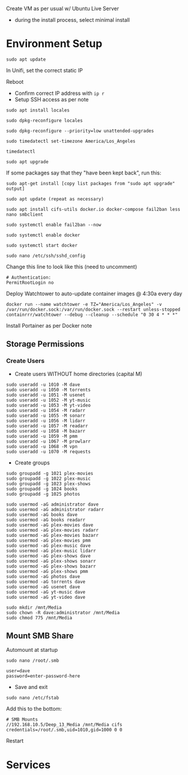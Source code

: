 Create VM as per usual w/ Ubuntu Live Server

* during the install process, select minimal install


# Environment Setup #

```
sudo apt update
```

In Unifi, set the correct static IP

Reboot

- Confirm correct IP address with `ip r`
- Setup SSH access as per note

```
sudo apt install locales

sudo dpkg-reconfigure locales

sudo dpkg-reconfigure --priority=low unattended-upgrades
```

```
sudo timedatectl set-timezone America/Los_Angeles

timedatectl
```

```
sudo apt upgrade
```

If some packages say that they "have been kept back", run this:
```
sudo apt-get install [copy list packages from "sudo apt upgrade" output]

sudo apt update (repeat as necessary)
```

```
sudo apt install cifs-utils docker.io docker-compose fail2ban less nano smbclient
```

```
sudo systemctl enable fail2ban --now

sudo systemctl enable docker

sudo systemctl start docker
```

```
sudo nano /etc/ssh/sshd_config
```

Change this line to look like this (need to uncomment)
```
# Authentication:
PermitRootLogin no
```

Deploy Watchtower to auto-update container images @ 4:30a every day
```
docker run --name watchtower -e TZ="America/Los_Angeles" -v /var/run/docker.sock:/var/run/docker.sock --restart unless-stopped containrrr/watchtower --debug --cleanup --schedule "0 30 4 * * *"
```

Install Portainer as per Docker note



## Storage Permissions ##

### Create Users ###

* Create users WITHOUT home directories (capital M)
```
sudo useradd -u 1010 -M dave
sudo useradd -u 1050 -M torrents
sudo useradd -u 1051 -M usenet
sudo useradd -u 1052 -M yt-music
sudo useradd -u 1053 -M yt-video
sudo useradd -u 1054 -M radarr
sudo useradd -u 1055 -M sonarr
sudo useradd -u 1056 -M lidarr
sudo useradd -u 1057 -M readarr
sudo useradd -u 1058 -M bazarr
sudo useradd -u 1059 -M pmm
sudo useradd -u 1067 -M prowlarr
sudo useradd -u 1068 -M vpn
sudo useradd -u 1070 -M requests
```

* Create groups
```
sudo groupadd -g 1021 plex-movies
sudo groupadd -g 1022 plex-music
sudo groupadd -g 1023 plex-shows
sudo groupadd -g 1024 books
sudo groupadd -g 1025 photos
```

```
sudo usermod -aG administrator dave
sudo usermod -aG administrator radarr
sudo usermod -aG books dave
sudo usermod -aG books readarr
sudo usermod -aG plex-movies dave
sudo usermod -aG plex-movies radarr
sudo usermod -aG plex-movies bazarr
sudo usermod -aG plex-movies pmm
sudo usermod -aG plex-music dave
sudo usermod -aG plex-music lidarr
sudo usermod -aG plex-shows dave
sudo usermod -aG plex-shows sonarr
sudo usermod -aG plex-shows bazarr
sudo usermod -aG plex-shows pmm
sudo usermod -aG photos dave
sudo usermod -aG torrents dave
sudo usermod -aG usenet dave
sudo usermod -aG yt-music dave
sudo usermod -aG yt-video dave
```

```
sudo mkdir /mnt/Media
sudo chown -R dave:administrator /mnt/Media
sudo chmod 775 /mnt/Media
```



## Mount SMB Share ##

Automount at startup
```
sudo nano /root/.smb
```

```
user=dave
password=enter-password-here
```
* Save and exit

```
sudo nano /etc/fstab
```

Add this to the bottom:
```
# SMB Mounts
//192.168.10.5/Deep_13_Media /mnt/Media cifs credentials=/root/.smb,uid=1010,gid=1000 0 0
```

Restart


# Services #



